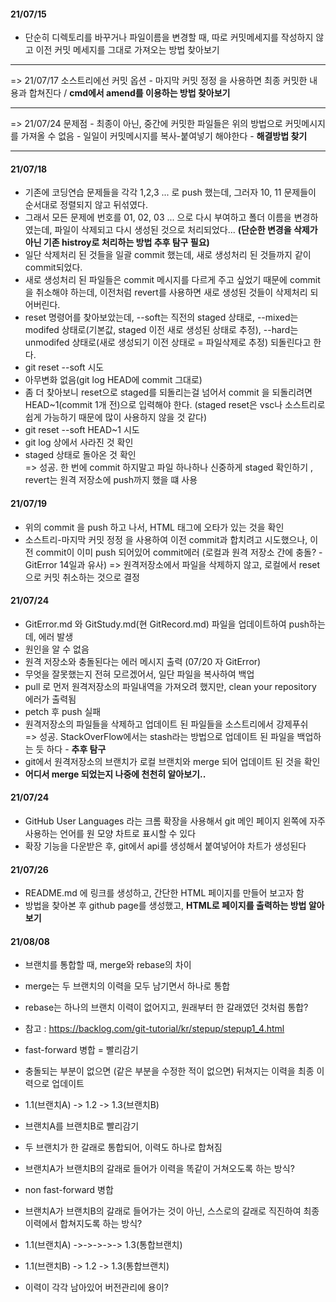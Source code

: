 <h4>21/07/15</h4>

- 단순히 디렉토리를 바꾸거나 파일이름을 변경할 때, 따로 커밋메세지를 작성하지 않고 이전 커밋 메세지를 그대로 가져오는 방법 찾아보기 <br>
  
----

=> 21/07/17 소스트리에선 커밋 옵션 - 마지막 커밋 정정 을 사용하면 최종 커밋한 내용과 합쳐진다 / __cmd에서 amend를 이용하는 방법 찾아보기__ <br>

----

=> 21/07/24 문제점 - 최종이 아닌, 중간에 커밋한 파일들은 위의 방법으로 커밋메시지를 가져올 수 없음 - 일일이 커밋메시지를 복사-붙여넣기 해야한다 - __해결방법 찾기__

----

<h4>21/07/18</h4>

- 기존에 코딩연습 문제들을 각각 1,2,3 ... 로 push 했는데, 그러자 10, 11 문제들이 순서대로 정렬되지 않고 뒤섞였다.
- 그래서 모든 문제에 번호를 01, 02, 03 ... 으로 다시 부여하고 폴더 이름을 변경하였는데, 파일이 삭제되고 다시 생성된 것으로 처리되었다... __(단순한 변경을 삭제가 아닌 기존 histroy로 처리하는 방법 추후 탐구 필요)__
- 일단 삭제처리 된 것들을 일괄 commit 했는데, 새로 생성처리 된 것들까지 같이 commit되었다.
- 새로 생성처리 된 파일들은 commit 메시지를 다르게 주고 싶었기 때문에 commit을 취소해야 하는데, 이전처럼 revert를 사용하면 새로 생성된 것들이 삭제처리 되어버린다.
- reset 명령어를 찾아보았는데, --soft는 직전의 staged 상태로, --mixed는 modifed 상태로(기본값, staged 이전 새로 생성된 상태로 추정), --hard는 unmodifed 상태로(새로 생성되기 이전 상태로 = 파일삭제로 추정) 되돌린다고 한다.
- git reset --soft 시도
- 아무변화 없음(git log HEAD에 commit 그대로)
- 좀 더 찾아보니 reset으로 staged를 되돌리는걸 넘어서 commit 을 되돌리려면 HEAD~1(commit 1개 전)으로 입력해야 한다. (staged reset은 vsc나 소스트리로 쉽게 가능하기 때문에 많이 사용하지 않을 것 같다)
- git reset --soft HEAD~1 시도
- git log 상에서 사라진 것 확인
- staged 상태로 돌아온 것 확인 
<br>=> 성공. 한 번에 commit 하지말고 파일 하나하나 신중하게 staged 확인하기 , revert는 원격 저장소에 push까지 했을 떄 사용

<h4>21/07/19</h4>

- 위의 commit 을 push 하고 나서, HTML 태그에 오타가 있는 것을 확인
- 소스트리-마지막 커밋 정정 을 사용하여 이전 commit과 합치려고 시도했으나, 이전 commit이 이미 push 되어있어 commit에러 (로컬과 원격 저장소 간에 충돌? - GitError 14일과 유사)
=> 원격저장소에서 파일을 삭제하지 않고, 로컬에서 reset으로 커밋 취소하는 것으로 결정

<h4>21/07/24</h4>

- GitError.md 와 GitStudy.md(현 GitRecord.md) 파일을 업데이트하여 push하는데, 에러 발생
- 원인을 알 수 없음 
- 원격 저장소와 충돌된다는 에러 메시지 출력 (07/20 자 GitError)
- 무엇을 잘못했는지 전혀 모르겠어서, 일단 파일을 복사하여 백업
- pull 로 먼저 원격저장소의 파일내역을 가져오려 했지만, clean your repository 에러가 출력됨
- petch 후 push 실패
- 원격저장소의 파일들을 삭제하고 업데이트 된 파일들을 소스트리에서 강제푸쉬
<br>=> 성공. StackOverFlow에서는 stash라는 방법으로 업데이트 된 파일을 백업하는 듯 하다 - __추후 탐구__ 
- git에서 원격저장소의 브랜치가 로컬 브랜치와 merge 되어 업데이트 된 것을 확인
- __어디서 merge 되었는지 나중에 천천히 알아보기..__


<h4>21/07/24</h4>

- GitHub User Languages 라는 크롬 확장을 사용해서 git 메인 페이지 왼쪽에 자주 사용하는 언어를 원 모양 차트로 표시할 수 있다
- 확장 기능을 다운받은 후, git에서 api를 생성해서 붙여넣어야 차트가 생성된다


<h4>21/07/26</h4>

- README.md 에 링크를 생성하고, 간단한 HTML 페이지를 만들어 보고자 함
- 방법을 찾아본 후 github page를 생성했고, __HTML로 페이지를 출력하는 방법 알아보기__

<h4>21/08/08</h4>

- 브랜치를 통합할 때, merge와 rebase의 차이
- merge는 두 브랜치의 이력을 모두 남기면서 하나로 통합
- rebase는 하나의 브랜치 이력이 없어지고, 원래부터 한 갈래였던 것처럼 통합?
- 참고 :  https://backlog.com/git-tutorial/kr/stepup/stepup1_4.html

- fast-forward 병합 = 빨리감기 
- 충돌되는 부분이 없으면 (같은 부분을 수정한 적이 없으면) 뒤쳐지는 이력을 최종 이력으로 업데이트  
- 1.1(브랜치A) -> 1.2 -> 1.3(브랜치B)
- 브랜치A를 브랜치B로 빨리감기 
- 두 브랜치가 한 갈래로 통합되어, 이력도 하나로 합쳐짐 
- 브랜치A가 브랜치B의 갈래로 들어가 이력을 똑같이 거쳐오도록 하는 방식?

- non fast-forward 병합
- 브랜치A가 브랜치B의 갈래로 들어가는 것이 아닌, 스스로의 갈래로 직진하여 최종이력에서 합쳐지도록 하는 방식?
- 1.1(브랜치A) ->->->->-> 1.3(통합브랜치) 
- 1.1(브랜치B) -> 1.2 -> 1.3(통합브랜치)
- 이력이 각각 남아있어 버전관리에 용이?  
